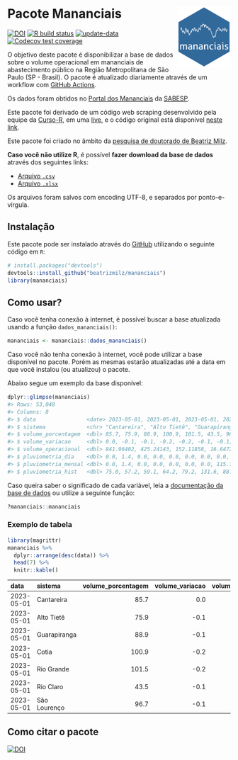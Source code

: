 
<!-- README.md is generated from README.Rmd. Please edit that file -->

# Pacote Mananciais <img src="man/figures/hexlogo.png" align="right" width = "120px"/>

<!-- badges: start -->

[![DOI](https://zenodo.org/badge/DOI/10.5281/zenodo.4733056.svg)](https://doi.org/10.5281/zenodo.4733056)
[![R build
status](https://github.com/beatrizmilz/mananciais/workflows/R-CMD-check/badge.svg)](https://github.com/beatrizmilz/mananciais/actions)
[![update-data](https://github.com/beatrizmilz/mananciais/actions/workflows/2-update_data.yaml/badge.svg)](https://github.com/beatrizmilz/mananciais/actions/workflows/2-update_data.yaml)
[![Codecov test
coverage](https://codecov.io/gh/beatrizmilz/mananciais/branch/master/graph/badge.svg)](https://codecov.io/gh/beatrizmilz/mananciais?branch=master)
<!-- badges: end -->

O objetivo deste pacote é disponibilizar a base de dados sobre o volume
operacional em mananciais de abastecimento público na Região
Metropolitana de São Paulo (SP - Brasil). O pacote é atualizado
diariamente através de um workflow com [GitHub
Actions](https://github.com/beatrizmilz/mananciais/actions).

Os dados foram obtidos no [Portal dos
Mananciais](http://mananciais.sabesp.com.br/Situacao) da
[SABESP](http://site.sabesp.com.br/site/Default.aspx).

Este pacote foi derivado de um código web scraping desenvolvido pela
equipe da [Curso-R](https://www.curso-r.com/), em uma
[live](https://youtu.be/jvZIxrMmOcQ), e o código original está
disponível [neste
link](https://github.com/curso-r/lives/blob/master/drafts/20200730_scraper_sabesp.R).

Este pacote foi criado no âmbito da [pesquisa de doutorado de Beatriz
Milz](https://beatrizmilz.github.io/tese/).

**Caso você não utilize R**, é possível **fazer download da base de
dados** através dos seguintes links:

- [Arquivo
  `.csv`](https://github.com/beatrizmilz/mananciais/raw/master/inst/extdata/mananciais.csv)
- [Arquivo
  `.xlsx`](https://github.com/beatrizmilz/mananciais/blob/master/inst/extdata/mananciais.xlsx?raw=true)

Os arquivos foram salvos com encoding UTF-8, e separados por
ponto-e-vírgula.

## Instalação

Este pacote pode ser instalado através do [GitHub](https://github.com/)
utilizando o seguinte código em `R`:

``` r
# install.packages("devtools")
devtools::install_github("beatrizmilz/mananciais")
library(mananciais)
```

## Como usar?

Caso você tenha conexão à internet, é possível buscar a base atualizada
usando a função `dados_mananciais()`:

``` r
mananciais <- mananciais::dados_mananciais() 
```

Caso você não tenha conexão à internet, você pode utilizar a base
disponível no pacote. Porém as mesmas estarão atualizadas até a data em
que você instalou (ou atualizou) o pacote.

Abaixo segue um exemplo da base disponível:

``` r
dplyr::glimpse(mananciais)
#> Rows: 53,048
#> Columns: 8
#> $ data                <date> 2023-05-01, 2023-05-01, 2023-05-01, 2023-05-01, 2…
#> $ sistema             <chr> "Cantareira", "Alto Tietê", "Guarapiranga", "Cotia…
#> $ volume_porcentagem  <dbl> 85.7, 75.9, 88.9, 100.9, 101.5, 43.5, 96.7, 85.7, …
#> $ volume_variacao     <dbl> 0.0, -0.1, -0.1, -0.2, -0.2, -0.1, -0.1, 0.0, 0.0,…
#> $ volume_operacional  <dbl> 841.96402, 425.24143, 152.11858, 16.64726, 113.907…
#> $ pluviometria_dia    <dbl> 0.0, 1.4, 0.0, 0.0, 0.0, 0.0, 0.0, 0.0, 0.0, 0.0, …
#> $ pluviometria_mensal <dbl> 0.0, 1.4, 0.0, 0.0, 0.0, 0.0, 0.0, 115.7, 121.2, 1…
#> $ pluviometria_hist   <dbl> 75.0, 57.2, 59.1, 64.2, 79.2, 131.6, 88.6, 79.8, 8…
```

Caso queira saber o significado de cada variável, leia a [documentação
da base de
dados](https://beatrizmilz.github.io/mananciais/reference/mananciais.html)
ou utilize a seguinte função:

``` r
?mananciais::mananciais
```

### Exemplo de tabela

``` r
library(magrittr)
mananciais %>% 
  dplyr::arrange(desc(data)) %>% 
  head(7) %>%
  knitr::kable()
```

| data       | sistema      | volume_porcentagem | volume_variacao | volume_operacional | pluviometria_dia | pluviometria_mensal | pluviometria_hist |
|:-----------|:-------------|-------------------:|----------------:|-------------------:|-----------------:|--------------------:|------------------:|
| 2023-05-01 | Cantareira   |               85.7 |             0.0 |          841.96402 |              0.0 |                 0.0 |              75.0 |
| 2023-05-01 | Alto Tietê   |               75.9 |            -0.1 |          425.24143 |              1.4 |                 1.4 |              57.2 |
| 2023-05-01 | Guarapiranga |               88.9 |            -0.1 |          152.11858 |              0.0 |                 0.0 |              59.1 |
| 2023-05-01 | Cotia        |              100.9 |            -0.2 |           16.64726 |              0.0 |                 0.0 |              64.2 |
| 2023-05-01 | Rio Grande   |              101.5 |            -0.2 |          113.90757 |              0.0 |                 0.0 |              79.2 |
| 2023-05-01 | Rio Claro    |               43.5 |            -0.1 |            5.94007 |              0.0 |                 0.0 |             131.6 |
| 2023-05-01 | São Lourenço |               96.7 |            -0.1 |           85.89738 |              0.0 |                 0.0 |              88.6 |

## Como citar o pacote

[![DOI](https://zenodo.org/badge/DOI/10.5281/zenodo.4733056.svg)](https://doi.org/10.5281/zenodo.4733056)

